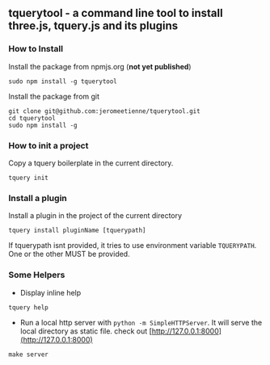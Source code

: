 ## tquerytool - a command line tool to install three.js, tquery.js and its plugins

### How to Install

Install the package from npmjs.org (**not yet published**)

```
sudo npm install -g tquerytool
```

Install the package from git

```
git clone git@github.com:jeromeetienne/tquerytool.git
cd tquerytool
sudo npm install -g
```

### How to init a project

Copy a tquery boilerplate in the current directory.

```
tquery init
```

### Install a plugin

Install a plugin in the project of the current directory

```
tquery install pluginName [tquerypath]
```

If tquerypath isnt provided, it tries to use environment variable ```TQUERYPATH```.
One or the other MUST be provided.

### Some Helpers

* Display inline help

```
tquery help
```

* Run a local http server with ```python -m SimpleHTTPServer```. It will serve the local directory
as static file. check out [http://127.0.0.1:8000](http://127.0.0.1:8000)

```
make server
```